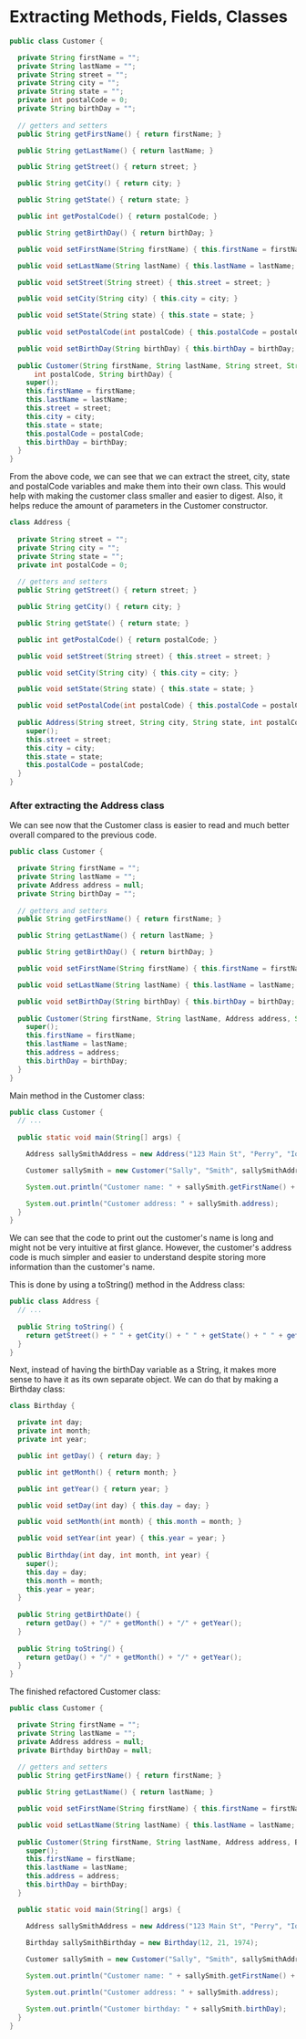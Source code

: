 # Extracting Methods, Fields, Classes

```Java
public class Customer {

  private String firstName = "";
  private String lastName = "";
  private String street = "";
  private String city = "";
  private String state = "";
  private int postalCode = 0;
  private String birthDay = "";
  
  // getters and setters
  public String getFirstName() { return firstName; }

  public String getLastName() { return lastName; }

  public String getStreet() { return street; }

  public String getCity() { return city; }

  public String getState() { return state; }

  public int getPostalCode() { return postalCode; }

  public String getBirthDay() { return birthDay; }

  public void setFirstName(String firstName) { this.firstName = firstName; }

  public void setLastName(String lastName) { this.lastName = lastName; }

  public void setStreet(String street) { this.street = street; }

  public void setCity(String city) { this.city = city; }

  public void setState(String state) { this.state = state; }
  
  public void setPostalCode(int postalCode) { this.postalCode = postalCode; }

  public void setBirthDay(String birthDay) { this.birthDay = birthDay; }
  
  public Customer(String firstName, String lastName, String street, String city, String state,
      int postalCode, String birthDay) {
    super();
    this.firstName = firstName;
    this.lastName = lastName;
    this.street = street;
    this.city = city;
    this.state = state;
    this.postalCode = postalCode;
    this.birthDay = birthDay;
  }
}
```
From the above code, we can see that we can extract the street, city, state and postalCode variables
and make them into their own class. This would help with making the customer class smaller and 
easier to digest. Also, it helps reduce the amount of parameters in the Customer constructor.
```Java
class Address {
  
  private String street = "";
  private String city = "";
  private String state = "";
  private int postalCode = 0;
  
  // getters and setters
  public String getStreet() { return street; }

  public String getCity() { return city; }

  public String getState() { return state; }

  public int getPostalCode() { return postalCode; }

  public void setStreet(String street) { this.street = street; }

  public void setCity(String city) { this.city = city; }

  public void setState(String state) { this.state = state; }

  public void setPostalCode(int postalCode) { this.postalCode = postalCode; }
  
  public Address(String street, String city, String state, int postalCode) {
    super();
    this.street = street;
    this.city = city;
    this.state = state;
    this.postalCode = postalCode;
  }
}
```
### After extracting the Address class
We can see now that the Customer class is easier to read and much better overall compared to the 
previous code.
```Java
public class Customer {

  private String firstName = "";
  private String lastName = "";
  private Address address = null;
  private String birthDay = "";
  
  // getters and setters
  public String getFirstName() { return firstName; }

  public String getLastName() { return lastName; }

  public String getBirthDay() { return birthDay; }

  public void setFirstName(String firstName) { this.firstName = firstName; }

  public void setLastName(String lastName) { this.lastName = lastName; }

  public void setBirthDay(String birthDay) { this.birthDay = birthDay; }
  
  public Customer(String firstName, String lastName, Address address, String birthDay) {
    super();
    this.firstName = firstName;
    this.lastName = lastName;
    this.address = address;
    this.birthDay = birthDay;
  }
}
```
Main method in the Customer class:
```Java
public class Customer {
  // ...
  
  public static void main(String[] args) {

    Address sallySmithAddress = new Address("123 Main St", "Perry", "Iowa", 50220);

    Customer sallySmith = new Customer("Sally", "Smith", sallySmithAddress, "12/12/74");

    System.out.println("Customer name: " + sallySmith.getFirstName() + " " + sallySmith.getLastName());

    System.out.println("Customer address: " + sallySmith.address);
  }
}
```
We can see that the code to print out the customer's name is long and might not be very intuitive at
first glance. However, the customer's address code is much simpler and easier to understand despite
storing more information than the customer's name.
<br>

This is done by using a toString() method in the Address class: 
```Java
public class Address {
  // ...
  
  public String toString() {
    return getStreet() + " " + getCity() + " " + getState() + " " + getPostalCode();
  }
}
```
Next, instead of having the birthDay variable as a String, it makes more sense to have it as its own 
separate object. We can do that by making a Birthday class:
```Java
class Birthday {

  private int day;
  private int month;
  private int year;

  public int getDay() { return day; }

  public int getMonth() { return month; }

  public int getYear() { return year; }

  public void setDay(int day) { this.day = day; }

  public void setMonth(int month) { this.month = month; }

  public void setYear(int year) { this.year = year; }
  
  public Birthday(int day, int month, int year) {
    super();
    this.day = day;
    this.month = month;
    this.year = year;
  }
  
  public String getBirthDate() {
    return getDay() + "/" + getMonth() + "/" + getYear();
  }
  
  public String toString() {
    return getDay() + "/" + getMonth() + "/" + getYear();
  }
}
```
The finished refactored Customer class:
```Java
public class Customer {

  private String firstName = "";
  private String lastName = "";
  private Address address = null;
  private Birthday birthDay = null;
  
  // getters and setters
  public String getFirstName() { return firstName; }

  public String getLastName() { return lastName; }

  public void setFirstName(String firstName) { this.firstName = firstName; }

  public void setLastName(String lastName) { this.lastName = lastName; }
  
  public Customer(String firstName, String lastName, Address address, Birthday birthDay) {
    super();
    this.firstName = firstName;
    this.lastName = lastName;
    this.address = address;
    this.birthDay = birthDay;
  }

  public static void main(String[] args) {

    Address sallySmithAddress = new Address("123 Main St", "Perry", "Iowa", 50220);
    
    Birthday sallySmithBirthday = new Birthday(12, 21, 1974);

    Customer sallySmith = new Customer("Sally", "Smith", sallySmithAddress, sallySmithBirthday);

    System.out.println("Customer name: " + sallySmith.getFirstName() + " " + sallySmith.getLastName());

    System.out.println("Customer address: " + sallySmith.address);

    System.out.println("Customer birthday: " + sallySmith.birthDay);
  }
}
```